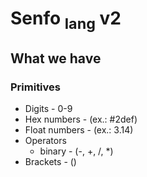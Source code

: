 # Senfo <sub>lang</sub> v2

## What we have
### Primitives
- Digits - 0-9
- Hex numbers - (ex.: #2def)
- Float numbers - (ex.: 3.14)
- Operators
    - binary - (-, +, /, *)
- Brackets - ()